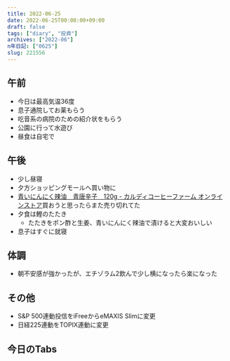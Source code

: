 ```yaml
---
title: 2022-06-25
date: 2022-06-25T00:00:00+09:00
draft: false
tags: ["diary", "投資"]
archives: ["2022-06"]
n年日記: ["0625"]
slug: 221556
---
```

## 午前
- 今日は最高気温36度
- 息子通院してお薬もらう
- 吃音系の病院のための紹介状をもらう
- 公園に行って水遊び
- 昼食は自宅で
## 午後
- 少し昼寝
- 夕方ショッピングモールへ買い物に
- [青いにんにく辣油　青唐辛子　120g - カルディコーヒーファーム オンラインストア](https://www.kaldi.co.jp/ec/pro/disp/1/4515996937644)買おうと思ったらまた売り切れてた
- 夕食は鰹のたたき
  - たたきをポン酢と生姜、青いにんにく辣油で漬けると大変おいしい
- 息子はすぐに就寝
## 体調
- 朝不安感が強かったが、エチゾラム2飲んで少し横になったら楽になった
## その他
- S&P 500連動投信をiFreeからeMAXIS Slimに変更
- 日経225連動をTOPIX連動に変更
## 今日のTabs